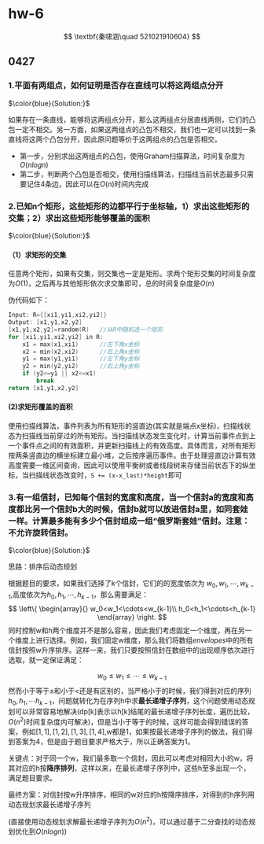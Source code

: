 # hw-6

$$
\textbf{秦啸涵\quad 521021910604}
$$

## 0427

### 1.平面有两组点，如何证明是否存在直线可以将这两组点分开

$\color{blue}{Solution:}$

如果存在一条直线，能够将这两组点分开，那么这两组点分居直线两侧，它们的凸包一定不相交。另一方面，如果这两组点的凸包不相交，我们也一定可以找到一条直线将这两个凸包分开，因此原问题等价于这两组点的凸包是否相交。

- 第一步，分别求出这两组点的凸包，使用Graham扫描算法，时间复杂度为$O(nlogn)$
- 第二步，判断两个凸包是否相交，使用扫描线算法，扫描线当前状态最多只需要记住4条边，因此可以在$O(n)$时间内完成



### 2.已知n个矩形，这些矩形的边都平行于坐标轴，1）求出这些矩形的交集；2）求出这些矩形能够覆盖的面积

$\color{blue}{Solution:}$

#### （1）求矩形的交集

任意两个矩形，如果有交集，则交集也一定是矩形。求两个矩形交集的时间复杂度为$O(1)$，之后再与其他矩形依次求交集即可，总的时间复杂度是$O(n)$

伪代码如下：

```c++
Input: R={[xi1,yi1,xi2,yi2]}
Output: [x1,y1,x2,y2]
[x1,y1,x2,y2]=random(R)   //从R中随机选一个矩形
for [xi1,yi1,xi2,yi2] in R:
	x1 = max(x1,xi1)      //左下角x坐标
    x2 = min(x2,xi2)	  //右上角x坐标
    y1 = max(y1,yi1)	  //左下角y坐标
    y2 = min(y2,yi2)	  //右上角y坐标
    if (y2<=y1 || x2<=x1)
        break
return [x1,y1,x2,y2]
```

#### (2)求矩形覆盖的面积

使用扫描线算法，事件列表为所有矩形的竖直边(其实就是端点x坐标)，扫描线状态为扫描线当前穿过的所有矩形。当扫描线状态发生变化时，计算当前事件点到上一个事件点之间的有效面积，并更新扫描线上的有效高度。具体而言，对所有矩形按两条竖直边的横坐标建立最小堆，之后按序遍历事件。由于处理竖直边计算有效高度需要一维区间查询，因此可以使用平衡树或者线段树来存储当前状态下的纵坐标，当扫描线状态改变时，`S += (x-x_last)*height`即可



### 3.有一组信封，已知每个信封的宽度和高度，当一个信封a的宽度和高度都比另一个信封b大的时候，信封b就可以放进信封a里，如同套娃一样。计算最多能有多少个信封组成一组“俄罗斯套娃”信封。注意：不允许旋转信封。

$\color{blue}{Solution:}$

思路：排序后动态规划

根据题目的要求，如果我们选择了k个信封，它们的的宽度依次为 $w_0, w_1, \cdots, w_{k-1}$,高度依次为$h_0, h_1, \cdots, h_{k-1}$，那么需要满足：
$$
\left\{
\begin{array}{}
w_0<w_1<\cdots<w_{k-1}\\
h_0<h_1<\cdots<h_{k-1}
\end{array}
\right.
$$
同时控制w和h两个维度并不是那么容易，因此我们考虑固定一个维度，再在另一个维度上进行选择。例如，我们固定w维度，那么我们将数组$\textit{envelopes}$中的所有信封按照w升序排序。这样一来，我们只要按照信封在数组中的出现顺序依次进行选取，就一定保证满足：

$$
w_0\le w_1\le \cdots\le w_{k-1}
$$
然而小于等于≤和小于<还是有区别的，当严格小于的时候，我们得到对应的序列$h_0,h_1,\cdots h_{k-1}$，问题就转化为在序列h中求**最长递增子序列**，这个问题使用动态规划可以非常容易地解决(dp[k]表示以h[k]结尾的最长递增子序列长度，遍历比较，$O(n^2)$时间复杂度内可解决)，但是当小于等于的时候，这样可能会得到错误的答案，例如$[1,1],[1,2],[1,3],[1,4]$,w都是1，如果按最长递增子序列的做法，我们得到答案为4，但是由于题目要求严格大于，所以正确答案为1。

关键点：对于同一个w，我们最多取一个信封，因此可以考虑对相同大小的w，将其对应的h按**降序排列**，这样以来，在最长递增子序列中，这些h至多出现一个，满足题目要求。

最终方案：对信封按w升序排序，相同的w对应的h按降序排序，对得到的h序列用动态规划求最长递增子序列

(直接使用动态规划求解最长递增子序列为$O(n^2)$，可以通过基于二分查找的动态规划优化到$O(nlogn)$)